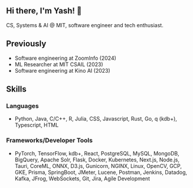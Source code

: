 ## Hi there, I'm Yash! 👋

CS, Systems & AI @ MIT, software engineer and tech enthusiast.

## Previously
- Software engineering at ZoomInfo (2024)
- ML Researcher at MIT CSAIL (2023)
- Software engineering at Kino AI (2023)

## Skills
### Languages
- Python, Java, C/C++, R, Julia, CSS, Javascript, Rust, Go, q (kdb+), Typescript, HTML

### Frameworks/Developer Tools
- PyTorch, TensorFlow, kdb+, React, PostgreSQL, MySQL, MongoDB, BigQuery, Apache Solr, Flask,
Docker, Kubernetes, Next.js, Node.js, Tauri, CoreML, ONNX, D3.js, Gunicorn, NGINX, Linux, OpenCV, GCP, GKE, Prisma, SpringBoot,
JMeter, Lucene, Postman, Jenkins, Datadog, Kafka, JFrog, WebSockets, Git, Jira, Agile Development
<!--
**yash94404/yash94404** is a ✨ _special_ ✨ repository because its `README.md` (this file) appears on your GitHub profile.

Here are some ideas to get you started:

- 🔭 I’m currently working on ...
- 🌱 I’m currently learning ...
- 👯 I’m looking to collaborate on ...
- 🤔 I’m looking for help with ...
- 💬 Ask me about ...
- 📫 How to reach me: ...
- 😄 Pronouns: ...
- ⚡ Fun fact: ...
-->
